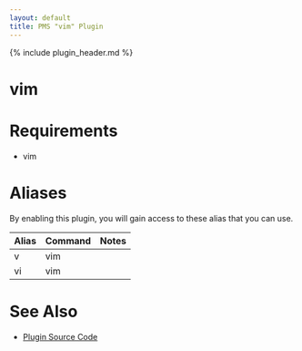 ```yaml
---
layout: default
title: PMS "vim" Plugin
---
```

{% include plugin_header.md %}
# vim

# Requirements
* vim

# Aliases
By enabling this plugin, you will gain access to these alias that you can use.
<table>
  <thead>
    <tr>
      <th>Alias</th>
      <th>Command</th>
      <th>Notes</th>
    </tr>
  </thead>
  <tbody>
    <tr>
      <td>v</td>
      <td>vim</td>
      <td></td>
    </tr>
    <tr>
      <td>vi</td>
      <td>vim</td>
      <td></td>
    </tr>
  </tbody>
</table>

# See Also
* [Plugin Source Code](https://github.com/JoshuaEstes/pms/tree/master/plugins/vim)
